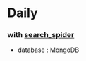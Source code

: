 # Daily

### with [search_spider](https://github.com/william-tu/search_spider)
 
- database : MongoDB

